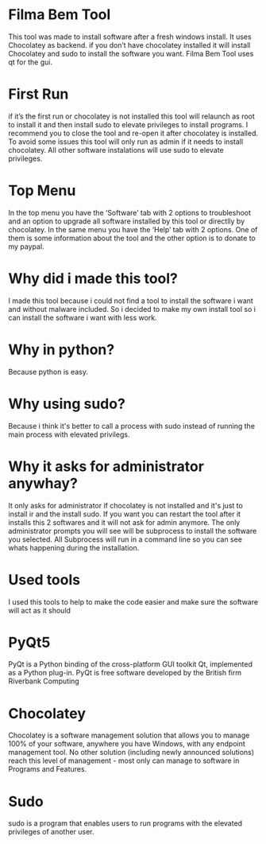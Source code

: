 # Filma Bem Tool
This tool was made to install software after a fresh windows install. It uses Chocolatey as backend. if you don’t have chocolatey installed it will install Chocolatey and sudo to install the software you want. Filma Bem Tool uses qt for the gui.

# First Run
if it’s the first run or chocolatey is not installed this tool will relaunch as root to install it and then install sudo to elevate privileges to install programs. I recommend you to close the tool and re-open it after chocolatey is installed. To avoid some issues this tool will only run as admin if it needs to install chocolatey. All other software instalations will use sudo to elevate privileges.

# Top Menu
In the top menu you have the ‘Software’ tab with 2 options to troubleshoot and an option to upgrade all software installed by this tool or directlly by chocolatey. In the same menu you have the ‘Help’ tab with 2 options. One of them is some information about the tool and the other option is to donate to my paypal.

# Why did i made this tool?
I made this tool because i could not find a tool to install the software i want and without malware included. So i decided to make my own install tool so i can install the software i want with less work.

# Why in python?
Because python is easy.

# Why using sudo?
Because i think it's better to call a process with sudo instead of running the main process with elevated privilegs.

# Why it asks for administrator anywhay?
It only asks for administrator if chocolatey is not installed and it's just to install ir and the install sudo. If you want you can restart the tool after it installs this 2 softwares and it will not ask for admin anymore. The only administrator prompts you will see will be subprocess to install the software you selected. All Subprocess will run in a command line so you can see whats happening during the installation.

# Used tools
I used this tools to help to make the code easier and make sure the software will act as it should

# PyQt5
PyQt is a Python binding of the cross-platform GUI toolkit Qt, implemented as a Python plug-in. PyQt is free software developed by the British firm Riverbank Computing

# Chocolatey
Chocolatey is a software management solution that allows you to manage 100% of your software, anywhere you have Windows, with any endpoint management tool. No other solution (including newly announced solutions) reach this level of management - most only can manage to software in Programs and Features.

# Sudo
sudo is a program that enables users to run programs with the elevated privileges of another user.
